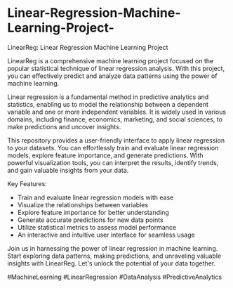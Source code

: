 # Linear-Regression-Machine-Learning-Project-

LinearReg: Linear Regression Machine Learning Project

LinearReg is a comprehensive machine learning project focused on the popular statistical technique of linear regression analysis. With this project, you can effectively predict and analyze data patterns using the power of machine learning.

Linear regression is a fundamental method in predictive analytics and statistics, enabling us to model the relationship between a dependent variable and one or more independent variables. It is widely used in various domains, including finance, economics, marketing, and social sciences, to make predictions and uncover insights.

This repository provides a user-friendly interface to apply linear regression to your datasets. You can effortlessly train and evaluate linear regression models, explore feature importance, and generate predictions. With powerful visualization tools, you can interpret the results, identify trends, and gain valuable insights from your data.

Key Features:
- Train and evaluate linear regression models with ease
- Visualize the relationships between variables
- Explore feature importance for better understanding
- Generate accurate predictions for new data points
- Utilize statistical metrics to assess model performance
- An interactive and intuitive user interface for seamless usage

Join us in harnessing the power of linear regression in machine learning. Start exploring data patterns, making predictions, and unraveling valuable insights with LinearReg. Let's unlock the potential of your data together.

#MachineLearning #LinearRegression #DataAnalysis #PredictiveAnalytics
